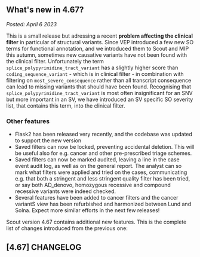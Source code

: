 ## What's new in 4.67?

_Posted: April 6 2023_

This is a small release but adressing a recent **problem affecting the clinical filter** in particular of structural variants. Since VEP
introduced a few new SO terms for functional annotation, and we introduced them to Scout and MIP this autumn, sometimes new causative variants have
not been found with the clinical filter. Unfortunately the term `splice_polypyrimidine_tract_variant` has a slightly higher score than `coding_sequence_variant` - which is in clinical filter - in combination with filtering on `most_severe_consequence` rather than all transcript consequence can lead to
missing variants that should have been found. Recognising that `splice_polypyrimidine_tract_variant` is most often insignificant for an SNV but more important in an SV, we have introduced
an SV specific SO severity list, that contains this term, into the clinical filter.

### Other features
- Flask2 has been released very recently, and the codebase was updated to support the new version
- Saved filters can now be locked, preventing accidental deletion. This will be useful also for e.g. cancer and other pre-prescribed triage schemes.
- Saved filters can now be marked audited, leaving a line in the case event audit log, as well as on the general report. The analyst can so mark what
filters were applied and tried on the cases, communicating e.g. that both a stringent and less stringent quality filter has been tried,
  or say both AD_denovo, homozygous recessive and compound recessive variants were indeed checked.
- Several features have been added to cancer filters and the cancer variantS view has been refurbished and harmonized between Lund and Solna. Expect more similar
efforts in the next few releases!

Scout version 4.67 contains additional new features. This is the complete list of changes introduced from the previous one:

## [4.67] CHANGELOG

